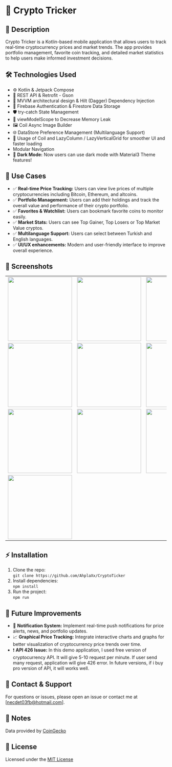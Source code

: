 # 🚀 Crypto Tricker

## 📝 Description
Crypto Tricker is a Kotlin-based mobile application that allows users to track real-time cryptocurrency prices and market trends. The app provides portfolio management, favorite coin tracking, and detailed market statistics to help users make informed investment decisions.

## 🛠️ Technologies Used
- ⚙️ Kotlin & Jetpack Compose
- 🧰 REST API & Retrofit - Gson
- 🔧 MVVM architectural design & Hilt (Dagger) Dependency Injection
- 💾 Firebase Authentication & Firestore Data Storage
- 🛡️ try-catch State Management
- 🔄 viewModelScope to Decrease Memory Leak
- 🖼️ Coil Async Image Builder
- 🌐 DataStore Preference Management (Multilanguage Support)
- 🚀 Usage of Coil and LazyColumn / LazyVerticalGrid for smoother UI and faster loading
- Modular Navigation
- 🌙 **Dark Mode:** Now users can use dark mode with Material3 Theme features! 

## 🎯 Use Cases
- ✅ **Real-time Price Tracking:** Users can view live prices of multiple cryptocurrencies including Bitcoin, Ethereum, and altcoins.
- ✅ **Portfolio Management:** Users can add their holdings and track the overall value and performance of their crypto portfolio.
- ✅ **Favorites & Watchlist:** Users can bookmark favorite coins to monitor easily.
- ✅ **Market Stats:** Users can see Top Gainer, Top Losers or Top Market Value cryptos.
- ✅ **Multilanguage Support:** Users can select between Turkish and English languages.
- ✅ **UI/UX enhancements:** Modern and user-friendly interface to improve overall experience.

## 📸 Screenshots
<table>
  <tr>
    <td><img src="https://github.com/user-attachments/assets/ac1f48a3-aec7-47c7-b1ef-95512ae41f5d" width="200"/></td>
    <td><img src="https://github.com/user-attachments/assets/facc8367-f4e6-4828-98ad-1c7f66a6ea94" width="200"/></td>
    <td><img src="https://github.com/user-attachments/assets/7065fc1b-8025-4a68-8848-f2005019bede" width="200"/></td>
  </tr>
  <tr>
    <td><img src="https://github.com/user-attachments/assets/8a993e13-ab43-4168-b006-2daa68d0b8d7" width="200"/></td>
    <td><img src="https://github.com/user-attachments/assets/4c87e1a7-5a03-447b-a298-9eb36452eb83" width="200"/></td>
    <td><img src="https://github.com/user-attachments/assets/819bf99c-0406-4bad-8fb9-4f3da1b86317" width="200"/></td>
  </tr>
  <tr>
    <td><img src="https://github.com/user-attachments/assets/7964a368-ebc2-4c34-80e8-f99ea8d36057" width="200"/></td>
    <td><img src="https://github.com/user-attachments/assets/e4af8ff4-89e7-4954-b5f7-fb38b1292224" width="200"/></td>
    <td><img src="https://github.com/user-attachments/assets/ff64980d-c853-40db-80b8-000df7056419" width="200"/></td>
  </tr>
  <tr>
    <td><img src="https://github.com/user-attachments/assets/cf3ad524-1b79-4f78-b06a-01b9e5a8f7de" width="200"/></td>
    <td></td>
    <td></td>
  </tr>
</table>

## ⚡ Installation
1. Clone the repo:  
   `git clone https://github.com/AhplaXx/CryptoTicker`
2. Install dependencies:  
   `npm install`
3. Run the project:  
   `npm run`

## 🔮 Future Improvements

- 🔔 **Notification System:** Implement real-time push notifications for price alerts, news, and portfolio updates.
- 📈 **Graphical Price Tracking:** Integrate interactive charts and graphs for better visualization of cryptocurrency price trends over time.
- ❗️ **API 426 Issue:** In this demo application, I used free version of cryptocurrency API. It will give 5-10 request per minute. If user send many request, application will give 426 error. In future versions, if i buy pro version of API, it will works well.



## 💬 Contact & Support
For questions or issues, please open an issue or contact me at [necdet03fb@hotmail.com].

## 📝 Notes
Data provided by [CoinGecko](https://www.coingecko.com/)

## 📄 License
Licensed under the [MIT License](https://opensource.org/licenses/MIT)


